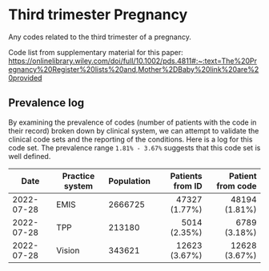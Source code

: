 # Third trimester Pregnancy

Any codes related to the third trimester of a pregnancy.

Code list from supplementary material for this paper: https://onlinelibrary.wiley.com/doi/full/10.1002/pds.4811#:~:text=The%20Pregnancy%20Register%20lists%20and,Mother%2DBaby%20link%20are%20provided

## Prevalence log

By examining the prevalence of codes (number of patients with the code in their record) broken down by clinical system, we can attempt to validate the clinical code sets and the reporting of the conditions. Here is a log for this code set. The prevalence range `1.81% - 3.67%` suggests that this code set is well defined.

| Date       | Practice system | Population | Patients from ID | Patient from code |
| ---------- | --------------- | ---------- | ---------------: | ----------------: |
| 2022-07-28 | EMIS            | 2666725    | 47327 (1.77%)    | 48194 (1.81%)     | 
| 2022-07-28 | TPP             | 213180     | 5014 (2.35%)     | 6789 (3.18%)      | 
| 2022-07-28 | Vision          | 343621     | 12623 (3.67%)    | 12628 (3.67%)     | 
